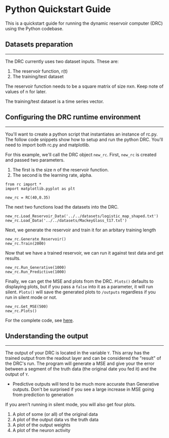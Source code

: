 # Python Quickstart Guide

This is a quickstart guide for running the dynamic reservoir computer (DRC) using the Python codebase. 

## Datasets preparation
---
The DRC currently uses two dataset inputs. These are:
1. The reservoir function, r(t)
2. The training/test dataset

The reservoir function needs to be a square matrix of size nxn. Keep note of values of n for later.

The training/test dataset is a time series vector.

## Configuring the DRC runtime environment
---
You'll want to create a python script that instantiates an instance of rc.py. The follow code snippets show how to setup and run the python DRC. You'll need to import both rc.py and matplotlib.

For this example, we'll call the DRC object ``new_rc``. First, ``new_rc`` is created and passed two parameters. 
1. The first is the size n of the reservoir function. 
2. The second is the learning rate, alpha.
```
from rc import *
import matplotlib.pyplot as plt

new_rc = RC(40,0.35)
```

The next two functions load the datasets into the DRC.
```
new_rc.Load_Reservoir_Data('../../datasets/logistic_map_shaped.txt')
new_rc.Load_Data('../../datasets/MackeyGlass_t17.txt')
```

Next, we generate the reservoir and train it for an arbitary training length
```
new_rc.Generate_Reservoir()
new_rc.Train(2000)
```
Now that we have a trained reservoir, we can run it against test data and get results.
```
new_rc.Run_Generative(1000)
new_rc.Run_Predictive(1000)
```

Finally, we can get the MSE and plots from the DRC. ``Plots()`` defaults to displaying plots, but if you pass a ``false`` into it as a parameter, it will run silent. ``Plots()`` will save the generated plots to ``/outputs`` regardless if you run in silent mode or not.
```
new_rc.Get_MSE(500)
new_rc.Plots()
```

For the complete code, see [here](../src/rc_run.py).

## Understanding the output
---
The output of your DRC is located in the variable ``Y``. This array has the trained output from the readout layer and can be considered the "result" of the DRC's run. The program will generate a MSE and give your the error between a segment of the truth data (the original date you fed it) and the output of ``Y``.

* Predictive outputs will tend to be much more accurate than Generative outputs. Don't be surprised if you see a large increase in MSE going from prediction to generation

If you aren't running in silent mode, you will also get four plots.

1. A plot of some (or all) of the original data
2. A plot of the output data vs the truth data
3. A plot of the output weights
4. A plot of the neuron activity